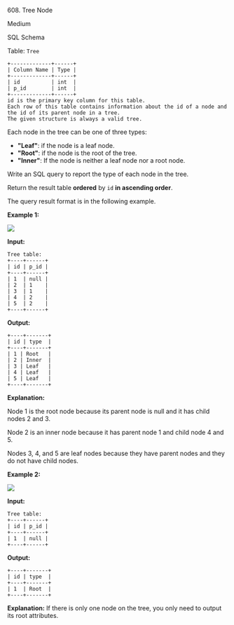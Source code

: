 608\. Tree Node

Medium

SQL Schema

Table: `Tree`

    +-------------+------+
    | Column Name | Type |
    +-------------+------+
    | id          | int  |
    | p_id        | int  |
    +-------------+------+
    id is the primary key column for this table.
    Each row of this table contains information about the id of a node and the id of its parent node in a tree.
    The given structure is always a valid tree. 

Each node in the tree can be one of three types:

*   **"Leaf"**: if the node is a leaf node.
*   **"Root"**: if the node is the root of the tree.
*   **"Inner"**: If the node is neither a leaf node nor a root node.

Write an SQL query to report the type of each node in the tree.

Return the result table **ordered** by `id` **in ascending order**.

The query result format is in the following example.

**Example 1:**

![](https://assets.leetcode.com/uploads/2021/10/22/tree1.jpg)

**Input:**

    Tree table:
    +----+------+
    | id | p_id |
    +----+------+
    | 1  | null |
    | 2  | 1    |
    | 3  | 1    |
    | 4  | 2    |
    | 5  | 2    |
    +----+------+

**Output:**

    +----+-------+
    | id | type  |
    +----+-------+
    | 1 | Root   |
    | 2 | Inner  |
    | 3 | Leaf   |
    | 4 | Leaf   |
    | 5 | Leaf   |
    +----+-------+

**Explanation:**

Node 1 is the root node because its parent node is null and it has child nodes 2 and 3.

Node 2 is an inner node because it has parent node 1 and child node 4 and 5.

Nodes 3, 4, and 5 are leaf nodes because they have parent nodes and they do not have child nodes. 

**Example 2:**

![](https://assets.leetcode.com/uploads/2021/10/22/tree2.jpg)

**Input:**

    Tree table:
    +----+------+
    | id | p_id |
    +----+------+
    | 1  | null |
    +----+------+

**Output:**

    +----+-------+
    | id | type  |
    +----+-------+
    | 1  | Root  |
    +----+-------+

**Explanation:** If there is only one node on the tree, you only need to output its root attributes.
